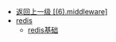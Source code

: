 - [返回上一级 [(6).middleware]](java-notes/(6).middleware/)
- [redis](java-notes/(6).middleware/redis/)
  - [redis基础](java-notes/(6).middleware/redis/redis基础.md)
